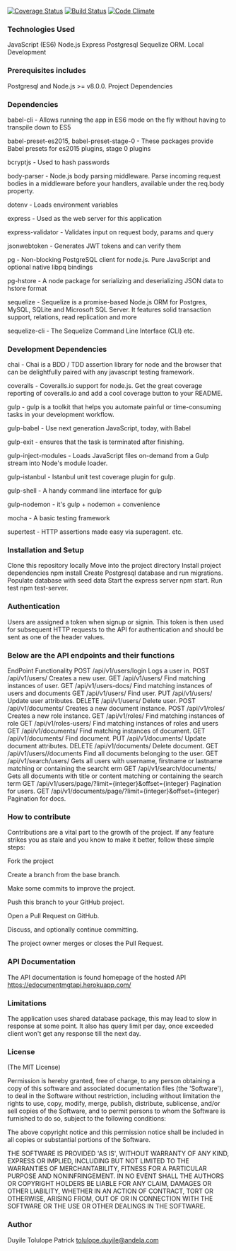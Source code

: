 [![Coverage Status](https://coveralls.io/repos/github/tolupatrick004/document-management-api/badge.svg?branch=staging)](https://coveralls.io/github/tolupatrick004/document-management-api?branch=staging)
[![Build Status](https://travis-ci.org/tolupatrick004/document-management-api.svg?branch=staging)](https://travis-ci.org/tolupatrick004/document-management-api)
[![Code Climate](https://codeclimate.com/github/tolupatrick004/document-management-api/badges/gpa.svg)](https://codeclimate.com/github/tolupatrick004/document-management-api)


### Technologies Used

JavaScript (ES6)
Node.js
Express
Postgresql
Sequelize ORM.
Local Development

### Prerequisites includes

Postgresql and
Node.js >= v8.0.0.
Project Dependencies

### Dependencies

babel-cli - Allows running the app in ES6 mode on the fly without having to transpile down to ES5

babel-preset-es2015, babel-preset-stage-0 - These packages provide Babel presets for es2015 plugins, stage 0 plugins

bcryptjs - Used to hash passwords

body-parser - Node.js body parsing middleware. Parse incoming request bodies in a middleware before your handlers, available under the req.body property.

dotenv - Loads environment variables

express - Used as the web server for this application

express-validator - Validates input on request body, params and query

jsonwebtoken - Generates JWT tokens and can verify them

pg - Non-blocking PostgreSQL client for node.js. Pure JavaScript and optional native libpq bindings

pg-hstore - A node package for serializing and deserializing JSON data to hstore format

sequelize - Sequelize is a promise-based Node.js ORM for Postgres, MySQL, SQLite and Microsoft SQL Server. It features solid transaction support, relations, read replication and more

sequelize-cli - The Sequelize Command Line Interface (CLI)
etc.


### Development Dependencies

chai - Chai is a BDD / TDD assertion library for node and the browser that can be delightfully paired with any javascript testing framework.

coveralls - Coveralls.io support for node.js. Get the great coverage reporting of coveralls.io and add a cool coverage button to your README.

gulp - gulp is a toolkit that helps you automate painful or time-consuming tasks in your development workflow.

gulp-babel - Use next generation JavaScript, today, with Babel

gulp-exit - ensures that the task is terminated after finishing.

gulp-inject-modules - Loads JavaScript files on-demand from a Gulp stream into Node's module loader.

gulp-istanbul - Istanbul unit test coverage plugin for gulp.

gulp-shell - A handy command line interface for gulp

gulp-nodemon - it's gulp + nodemon + convenience

mocha - A basic testing framework

supertest - HTTP assertions made easy via superagent.
etc.

### Installation and Setup

Clone this repository locally
Move into the project directory
Install project dependencies npm install
Create Postgresql database and run migrations.
Populate database with seed data
Start the express server npm start.
Run test npm test-server.

### Authentication

Users are assigned a token when signup or signin. This token is then used for subsequent HTTP requests to the API for authentication and should be sent as one of the header values.

### Below are the API endpoints and their functions

EndPoint	Functionality
POST /api/v1/users/login	Logs a user in.
POST /api/v1/users/	Creates a new user.
GET /api/v1/users/	Find matching instances of user.
GET /api/v1/users-docs/	Find matching instances of users and documents
GET /api/v1/users/	Find user.
PUT /api/v1/users/	Update user attributes.
DELETE /api/v1/users/	Delete user.
POST /api/v1/documents/	Creates a new document instance.
POST /api/v1/roles/	Creates a new role instance.
GET /api/v1/roles/	Find matching instances of role
GET /api/v1/roles-users/	Find matching instances of roles and users
GET /api/v1/documents/	Find matching instances of document.
GET /api/v1/documents/	Find document.
PUT /api/v1/documents/	Update document attributes.
DELETE /api/v1/documents/	Delete document.
GET /api/v1/users//documents	Find all documents belonging to the user.
GET /api/v1/search/users/	Gets all users with username, firstname or lastname matching or containing the searcht erm
GET /api/v1/search/documents/	Gets all documents with title or content matching or containing the search term
GET /api/v1/users/page/?limit={integer}&offset={integer}	Pagination for users.
GET /api/v1/documents/page/?limit={integer}&offset={integer}	Pagination for docs.

### How to contribute

Contributions are a vital part to the growth of the project. If any feature strikes you as stale and you know to make it better, follow these simple steps:

Fork the project

Create a branch from the base branch.

Make some commits to improve the project.

Push this branch to your GitHub project.

Open a Pull Request on GitHub.

Discuss, and optionally continue committing.

The project owner merges or closes the Pull Request.


### API Documentation

The API documentation is found homepage of the hosted API https://edocumentmgtapi.herokuapp.com/

### Limitations

The application uses shared database package, this may lead to slow in response at some point. It also has query limit per day, once exceeded client won't get any response till the next day.

### License

(The MIT License)

Permission is hereby granted, free of charge, to any person obtaining a copy of this software and associated documentation files (the 'Software'), to deal in the Software without restriction, including without limitation the rights to use, copy, modify, merge, publish, distribute, sublicense, and/or sell copies of the Software, and to permit persons to whom the Software is furnished to do so, subject to the following conditions:

The above copyright notice and this permission notice shall be included in all copies or substantial portions of the Software.

THE SOFTWARE IS PROVIDED 'AS IS', WITHOUT WARRANTY OF ANY KIND, EXPRESS OR IMPLIED, INCLUDING BUT NOT LIMITED TO THE WARRANTIES OF MERCHANTABILITY, FITNESS FOR A PARTICULAR PURPOSE AND NONINFRINGEMENT. IN NO EVENT SHALL THE AUTHORS OR COPYRIGHT HOLDERS BE LIABLE FOR ANY CLAIM, DAMAGES OR OTHER LIABILITY, WHETHER IN AN ACTION OF CONTRACT, TORT OR OTHERWISE, ARISING FROM, OUT OF OR IN CONNECTION WITH THE SOFTWARE OR THE USE OR OTHER DEALINGS IN THE SOFTWARE.

### Author
Duyile Tolulope Patrick
tolulope.duyile@andela.com
